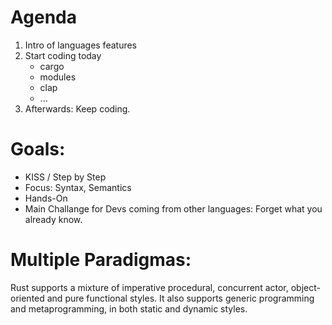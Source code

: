 # Agenda

1. Intro of languages features
2. Start coding today
    - cargo
    - modules
    - clap
    - ...
3. Afterwards: Keep coding.

# Goals:

- KISS / Step by Step
- Focus: Syntax, Semantics
- Hands-On
- Main Challange for Devs coming from other languages: Forget what you already know.

# Multiple Paradigmas:

Rust supports a mixture of imperative procedural, concurrent actor, object-oriented and pure functional styles. It also supports generic programming and metaprogramming, in both static and dynamic styles.